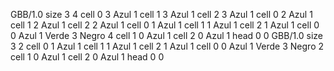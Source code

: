 <gs-board without-header> GBB/1.0
size 3 4
cell 0 3 Azul 1 
cell 1 3 Azul 1 
cell 2 3 Azul 1 
cell 0 2 Azul 1 
cell 1 2 Azul 1 
cell 2 2 Azul 1 
cell 0 1 Azul 1 
cell 1 1 Azul 1 
cell 2 1 Azul 1 
cell 0 0 Azul 1 Verde 3 Negro 4 
cell 1 0 Azul 1 
cell 2 0 Azul 1 
head 0 0
 </gs-board>
<gs-board without-header> GBB/1.0
size 3 2
cell 0 1 Azul 1 
cell 1 1 Azul 1 
cell 2 1 Azul 1 
cell 0 0 Azul 1 Verde 3 Negro 2 
cell 1 0 Azul 1 
cell 2 0 Azul 1 
head 0 0
 </gs-board>